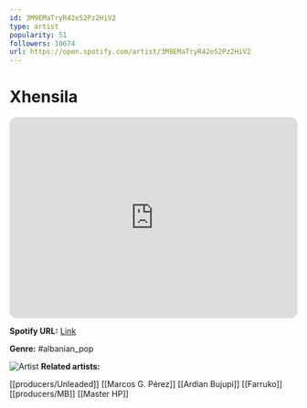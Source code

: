 ```yaml
---
id: 3M9EMaTryR42e52Pz2HiV2
type: artist
popularity: 51
followers: 10674
url: https://open.spotify.com/artist/3M9EMaTryR42e52Pz2HiV2
---
```

# Xhensila

<iframe style="border-radius:12px" src="https://open.spotify.com/embed/artist/3M9EMaTryR42e52Pz2HiV2" width="100%" height="352" frameBorder="0" allowfullscreen="" allow="autoplay; clipboard-write; encrypted-media; fullscreen; picture-in-picture" loading="lazy"></iframe>

**Spotify URL:** [Link](https://open.spotify.com/artist/3M9EMaTryR42e52Pz2HiV2)

**Genre:**  #albanian_pop

![Artist](https://i.scdn.co/image/ab6761610000e5ebba6104d7130f39d894072366)
**Related artists:**

[[producers/Unleaded]]
[[Marcos G. Pérez]]
[[Ardian Bujupi]]
[[Farruko]]
[[producers/MB]]
[[Master HP]]
